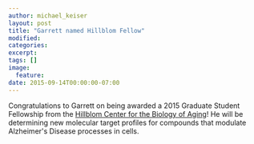 ```yaml
---
author: michael_keiser
layout: post
title: "Garrett named Hillblom Fellow"
modified:
categories: 
excerpt:
tags: []
image:
  feature:
date: 2015-09-14T00:00:00-07:00
---
```


Congratulations to Garrett on being awarded a 2015 Graduate Student Fellowship from the [Hillblom Center for the Biology of Aging](http://hillblomcenter.ucsf.edu/)! He will be determining new molecular target profiles for compounds that modulate Alzheimer's Disease processes in cells.